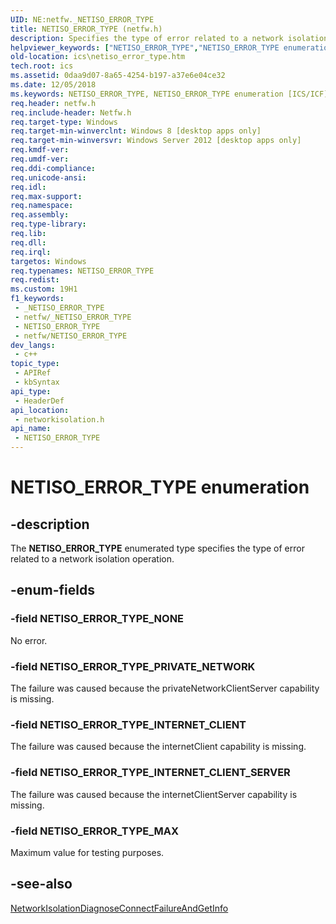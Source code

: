 ```yaml
---
UID: NE:netfw._NETISO_ERROR_TYPE
title: NETISO_ERROR_TYPE (netfw.h)
description: Specifies the type of error related to a network isolation operation.
helpviewer_keywords: ["NETISO_ERROR_TYPE","NETISO_ERROR_TYPE enumeration [ICS/ICF]","NETISO_ERROR_TYPE_INTERNET_CLIENT","NETISO_ERROR_TYPE_INTERNET_CLIENT_SERVER","NETISO_ERROR_TYPE_MAX","NETISO_ERROR_TYPE_NONE","NETISO_ERROR_TYPE_PRIVATE_NETWORK","ics.netiso_error_type","networkisolation/NETISO_ERROR_TYPE","networkisolation/NETISO_ERROR_TYPE_INTERNET_CLIENT","networkisolation/NETISO_ERROR_TYPE_INTERNET_CLIENT_SERVER","networkisolation/NETISO_ERROR_TYPE_MAX","networkisolation/NETISO_ERROR_TYPE_NONE","networkisolation/NETISO_ERROR_TYPE_PRIVATE_NETWORK"]
old-location: ics\netiso_error_type.htm
tech.root: ics
ms.assetid: 0daa9d07-8a65-4254-b197-a37e6e04ce32
ms.date: 12/05/2018
ms.keywords: NETISO_ERROR_TYPE, NETISO_ERROR_TYPE enumeration [ICS/ICF], NETISO_ERROR_TYPE_INTERNET_CLIENT, NETISO_ERROR_TYPE_INTERNET_CLIENT_SERVER, NETISO_ERROR_TYPE_MAX, NETISO_ERROR_TYPE_NONE, NETISO_ERROR_TYPE_PRIVATE_NETWORK, ics.netiso_error_type, networkisolation/NETISO_ERROR_TYPE, networkisolation/NETISO_ERROR_TYPE_INTERNET_CLIENT, networkisolation/NETISO_ERROR_TYPE_INTERNET_CLIENT_SERVER, networkisolation/NETISO_ERROR_TYPE_MAX, networkisolation/NETISO_ERROR_TYPE_NONE, networkisolation/NETISO_ERROR_TYPE_PRIVATE_NETWORK
req.header: netfw.h
req.include-header: Netfw.h
req.target-type: Windows
req.target-min-winverclnt: Windows 8 [desktop apps only]
req.target-min-winversvr: Windows Server 2012 [desktop apps only]
req.kmdf-ver: 
req.umdf-ver: 
req.ddi-compliance: 
req.unicode-ansi: 
req.idl: 
req.max-support: 
req.namespace: 
req.assembly: 
req.type-library: 
req.lib: 
req.dll: 
req.irql: 
targetos: Windows
req.typenames: NETISO_ERROR_TYPE
req.redist: 
ms.custom: 19H1
f1_keywords:
 - _NETISO_ERROR_TYPE
 - netfw/_NETISO_ERROR_TYPE
 - NETISO_ERROR_TYPE
 - netfw/NETISO_ERROR_TYPE
dev_langs:
 - c++
topic_type:
 - APIRef
 - kbSyntax
api_type:
 - HeaderDef
api_location:
 - networkisolation.h
api_name:
 - NETISO_ERROR_TYPE
---
```


# NETISO_ERROR_TYPE enumeration


## -description

The <b>NETISO_ERROR_TYPE</b> enumerated type specifies the type of error related to a network isolation operation.

## -enum-fields

### -field NETISO_ERROR_TYPE_NONE

No error.

### -field NETISO_ERROR_TYPE_PRIVATE_NETWORK

The failure was caused because the privateNetworkClientServer capability is missing.

### -field NETISO_ERROR_TYPE_INTERNET_CLIENT

The failure was caused because the internetClient capability is missing.

### -field NETISO_ERROR_TYPE_INTERNET_CLIENT_SERVER

The failure was caused because the internetClientServer capability is missing.

### -field NETISO_ERROR_TYPE_MAX

Maximum value for testing purposes.

## -see-also

<a href="https://docs.microsoft.com/previous-versions/windows/desktop/api/netfw/nf-netfw-networkisolationdiagnoseconnectfailureandgetinfo">NetworkIsolationDiagnoseConnectFailureAndGetInfo</a>

